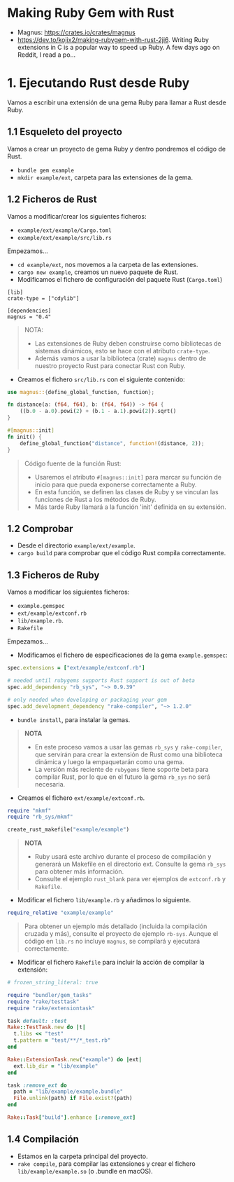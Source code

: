 
# Making Ruby Gem with Rust

* Magnus: https://crates.io/crates/magnus
* https://dev.to/kojix2/making-rubygem-with-rust-2ji6. Writing Ruby extensions in C is a popular way to speed up Ruby. A few days ago on Reddit, I read a po...


# 1. Ejecutando Rust desde Ruby

Vamos a escribir una extensión de una gema Ruby para llamar a Rust desde Ruby.

## 1.1 Esqueleto del proyecto

Vamos a crear un proyecto de gema Ruby y dentro pondremos el código de Rust.

* `bundle gem example`
* `mkdir example/ext`, carpeta para las extensiones de la gema.

## 1.2 Ficheros de Rust

Vamos a modificar/crear los siguientes ficheros:
* `example/ext/example/Cargo.toml`
* `example/ext/example/src/lib.rs`

Empezamos...
* `cd example/ext`, nos movemos a la carpeta de las extensiones.
* `cargo new example`, creamos un nuevo paquete de Rust.
* Modificamos el fichero de configuración del paquete Rust (`Cargo.toml`)

```
[lib]
crate-type = ["cdylib"]

[dependencies]
magnus = "0.4"
```

> NOTA:
> * Las extensiones de Ruby deben construirse como bibliotecas de sistemas dinámicos, esto se hace con el atributo `crate-type`.
> * Además vamos a usar la biblioteca (crate) `magnus` dentro de nuestro proyecto Rust para conectar Rust con Ruby.

* Creamos el fichero `src/lib.rs` con el siguiente contenido:

```rust
use magnus::{define_global_function, function};

fn distance(a: (f64, f64), b: (f64, f64)) -> f64 {
    ((b.0 - a.0).powi(2) + (b.1 - a.1).powi(2)).sqrt()
}

#[magnus::init]
fn init() {
    define_global_function("distance", function!(distance, 2));
}
```

> Código fuente de la función Rust:
> * Usaremos el atributo `#[magnus::init]` para marcar su función de inicio para que pueda exponerse correctamente a Ruby.
> * En esta función, se definen las clases de Ruby y se vinculan las funciones de Rust a los métodos de Ruby.
> * Más tarde Ruby llamará a la función 'init' definida en su extensión.

## 1.2 Comprobar

* Desde el directorio `example/ext/example`.
* `cargo build` para comprobar que el código Rust compila correctamente.

## 1.3 Ficheros de Ruby

Vamos a modificar los siguientes ficheros:
* `example.gemspec`
* `ext/example/extconf.rb`
* `lib/example.rb`.
* `Rakefile`

Empezamos...

* Modificamos el fichero de especificaciones de la gema `example.gemspec`:

```ruby
spec.extensions = ["ext/example/extconf.rb"]

# needed until rubygems supports Rust support is out of beta
spec.add_dependency "rb_sys", "~> 0.9.39"

# only needed when developing or packaging your gem
spec.add_development_dependency "rake-compiler", "~> 1.2.0"
```
* `bundle install`, para instalar la gemas.

> **NOTA**
> * En este proceso vamos a usar las gemas `rb_sys` y `rake-compiler`, que servirán para crear la extensión de Rust como una biblioteca dinámica y luego la empaquetarán como una gema.
> * La versión más reciente de `rubygems` tiene soporte beta para compilar Rust, por lo que en el futuro la gema `rb_sys` no será necesaria.

* Creamos el fichero `ext/example/extconf.rb`.

```ruby
require "mkmf"
require "rb_sys/mkmf"

create_rust_makefile("example/example")
```

> **NOTA**
> * Ruby usará este archivo durante el proceso de compilación y generará un Makefile en el directorio ext. Consulte la gema `rb_sys` para obtener más información.
> * Consulte el ejemplo `rust_blank` para ver ejemplos de `extconf.rb` y `Rakefile`.

* Modificar el fichero `lib/example.rb` y añadimos lo siguiente.
```ruby
require_relative "example/example"
```

> Para obtener un ejemplo más detallado (incluida la compilación cruzada y más), consulte el proyecto de ejemplo `rb-sys`. Aunque el código en `lib.rs` no incluye `magnus`, se compilará y ejecutará correctamente.

* Modificar el fichero `Rakefile` para incluir la acción de compilar la extensión:

```ruby
# frozen_string_literal: true

require "bundler/gem_tasks"
require "rake/testtask"
require "rake/extensiontask"

task default: :test
Rake::TestTask.new do |t|
  t.libs << "test"
  t.pattern = "test/**/*_test.rb"
end

Rake::ExtensionTask.new("example") do |ext|
  ext.lib_dir = "lib/example"
end

task :remove_ext do
  path = "lib/example/example.bundle"
  File.unlink(path) if File.exist?(path)
end

Rake::Task["build"].enhance [:remove_ext]
```

## 1.4 Compilación

* Estamos en la carpeta principal del proyecto.
* `rake compile`, para compilar las extensiones y crear el fichero `lib/example/example.so` (o .bundle en macOS).
